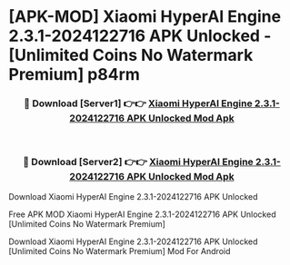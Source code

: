 # [APK-MOD] Xiaomi HyperAI Engine 2.3.1-2024122716 APK Unlocked - [Unlimited Coins No Watermark Premium] p84rm



<div align="center">
<h3>🔴 Download [Server1] 👉👉 <a href="https://momento.my/?title=Xiaomi_HyperAI_Engine_2.3.1-2024122716_APK_Unlocked">Xiaomi HyperAI Engine 2.3.1-2024122716 APK Unlocked Mod Apk</a></h3><br>

<h3>🔴 Download [Server2] 👉👉 <a href="https://momento.my/?title=Xiaomi_HyperAI_Engine_2.3.1-2024122716_APK_Unlocked">Xiaomi HyperAI Engine 2.3.1-2024122716 APK Unlocked Mod Apk</a></h3>
</div>



Download Xiaomi HyperAI Engine 2.3.1-2024122716 APK Unlocked 

Free APK MOD Xiaomi HyperAI Engine 2.3.1-2024122716 APK Unlocked [Unlimited Coins No Watermark Premium]

Download Xiaomi HyperAI Engine 2.3.1-2024122716 APK Unlocked [Unlimited Coins No Watermark Premium] Mod For Android
